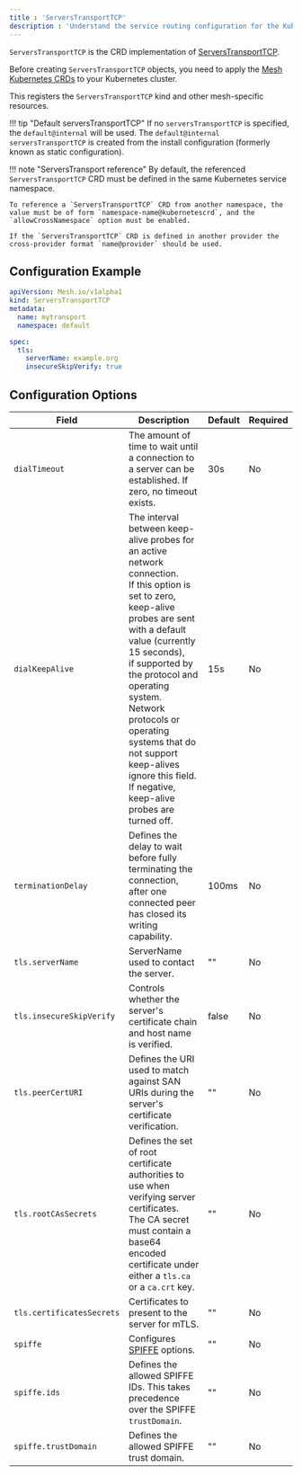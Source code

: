 ```yaml
---
title : 'ServersTransportTCP'
description : 'Understand the service routing configuration for the Kubernetes ServerTransportTCP & Mesh CRD'
---
```


`ServersTransportTCP` is the CRD implementation of [ServersTransportTCP](../../../tcp/serverstransport.md).

Before creating `ServersTransportTCP` objects, you need to apply the [Mesh Kubernetes CRDs](https://doc.Mesh.io/Mesh/reference/dynamic-configuration/kubernetes-crd/#definitions) to your Kubernetes cluster.

This registers the `ServersTransportTCP` kind and other mesh-specific resources.

!!! tip "Default serversTransportTCP"
    If no `serversTransportTCP` is specified, the `default@internal` will be used. The `default@internal` `serversTransportTCP` is created from the install configuration (formerly known as static configuration).

!!! note "ServersTransport reference"
    By default, the referenced `ServersTransportTCP` CRD must be defined in the same Kubernetes service namespace.

    To reference a `ServersTransportTCP` CRD from another namespace, the value must be of form `namespace-name@kubernetescrd`, and the `allowCrossNamespace` option must be enabled.

    If the `ServersTransportTCP` CRD is defined in another provider the cross-provider format `name@provider` should be used.

## Configuration Example

```yaml tab="ServersTransportTCP"
apiVersion: Mesh.io/v1alpha1
kind: ServersTransportTCP
metadata:
  name: mytransport
  namespace: default

spec:
  tls:
    serverName: example.org
    insecureSkipVerify: true
```

## Configuration Options

| Field                                |  Description                    | Default                                   | Required |
|-------------------------------------|-----------------------------|-------------------------------------------|-----------------------|
| `dialTimeout`                         | The amount of time to wait until a connection to a server can be established. If zero, no timeout exists. | 30s | No |
| `dialKeepAlive`                       | The interval between keep-alive probes for an active network connection.<br />If this option is set to zero, keep-alive probes are sent with a default value (currently 15 seconds),<br />if supported by the protocol and operating system. Network protocols or operating systems that do not support keep-alives ignore this field.<br />If negative, keep-alive probes are turned off.| 15s | No |
| `terminationDelay`     | Defines the delay to wait before fully terminating the connection, after one connected peer has closed its writing capability.| 100ms | No |
| `tls.serverName`                      | ServerName used to contact the server. | "" | No |
| `tls.insecureSkipVerify`              | Controls whether the server's certificate chain and host name is verified. | false | No |
| `tls.peerCertURI`                     | Defines the URI used to match against SAN URIs during the server's certificate verification. | "" | No |
| `tls.rootCAsSecrets`                  | Defines the set of root certificate authorities to use when verifying server certificates.<br />The CA secret must contain a base64 encoded certificate under either a `tls.ca` or a `ca.crt` key.| "" | No |
| `tls.certificatesSecrets`             | Certificates to present to the server for mTLS.| "" | No |
| `spiffe`                              | Configures [SPIFFE](../../../../install-configuration/tls/spiffe.md) options. | "" | No |
| `spiffe.ids`                          | Defines the allowed SPIFFE IDs. This takes precedence over the SPIFFE `trustDomain`. |""| No |
| `spiffe.trustDomain`                  | Defines the allowed SPIFFE trust domain. | "" | No |
